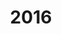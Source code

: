 ---
#This is just for you to quickly see what the file is - it can be anything you want
title: 2016

#This must match the level for the page you want it to appear on
level: Advanced Higher

#This must match the category id for the table the table you wish this to appear in
category: sqapastpapersah

#This must match the subject you wish this to appear in
subject: Chemistry

#There should be an entry here for each column in the table you wish to populate:
Year: 2016
Past Paper:
   url: /chemistry/advancedhigher/AH SQA PP/newAH SQA PP/NAH_Chemistry_all_2016.pdf
   link_text: Paper
JABchem Marking Scheme:
   url: /chemistry/advancedhigher/AH JABchem MSch/NewAH JABchem Msch/16AHmsch.pdf
   link_text: JABchem Solutions
SQA Marking Solutions:
   url: /chemistry/advancedhigher/AH SQA Msch/newAH SQA Msch/mi_NAH_Chemistry_mi_2016.pdf
   link_text: SQA Solutions
---